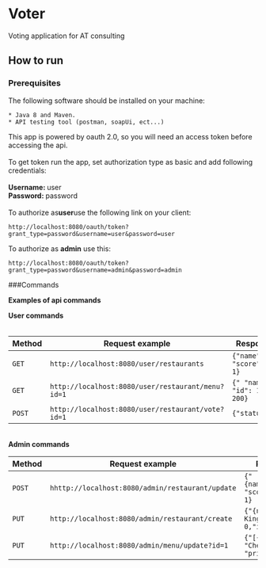 # Voter
Voting application for AT consulting

How to run 
----------

### Prerequisites

The following software should be installed on your machine:

```
* Java 8 and Maven.
* API testing tool (postman, soapUi, ect...)
```


This app is powered by oauth 2.0, so you will need an access token before accessing the api.<br>
<br>
To get token run the app, set authorization type as basic and add following credentials:<br>
<br>
<b>Username: </b> user<br>
<b>Password: </b> password<br>
<br>
To authorize as<b>user</b>use the following link on your client:


```
http://localhost:8080/oauth/token?grant_type=password&username=user&password=user
```
To authorize as <b>admin</b> use this:
```
http://localhost:8080/oauth/token?grant_type=password&username=admin&password=admin
```


###Commands

**Examples of api commands**

<b>User commands</b><br><br>

Method | Request example | Response example
------ | --------------- | -----------------
`GET`  |  `http://localhost:8080/user/restaurants`  | `{"name":"McDonalds",   "score": 0,  "id": 1}`
`GET`  | `http://localhost:8080/user/restaurant/menu?id=1` | `{" "name": "Rice",   "id": 1,  "price": 200}`
`POST` | `http://localhost:8080/user/restaurant/vote?id=1` | `{"status": OK}`

<br><b>Admin commands</b><br>

Method  | Request example | Request body      | Response example
------  | --------------- | ----------------- | -----------------
`POST`  | `hhttp://localhost:8080/admin/restaurant/update`  | `{"{name":"McDonalds",   "score": 0,  "id": 1}` | `"name": "McDonaldsUpdated",  "id": 1`
`PUT`   | `http://localhost:8080/admin/restaurant/create`   | `{"{name": "Burger King", "score": 0,"id": 3}`  | `"name": "Burger King"`
`PUT`   | `http://localhost:8080/admin/menu/update?id=1`    | `{"[{ "name": "Cheese",   "price": 200}]`       | `"name": "Cheese",  "id": 4, "price": 200"`

